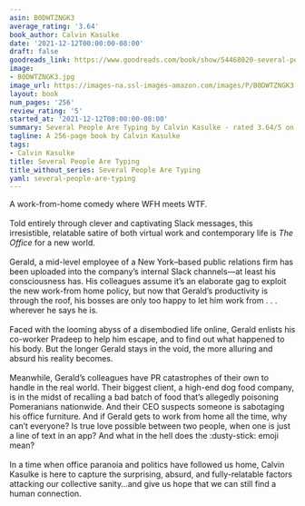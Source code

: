 ```yaml
---
asin: B0DWTZNGK3
average_rating: '3.64'
book_author: Calvin Kasulke
date: '2021-12-12T00:00:00-08:00'
draft: false
goodreads_link: https://www.goodreads.com/book/show/54468020-several-people-are-typing
image:
- B0DWTZNGK3.jpg
image_url: https://images-na.ssl-images-amazon.com/images/P/B0DWTZNGK3.01._SCLZZZZZZZ.jpg
layout: book
num_pages: '256'
review_rating: '5'
started_at: '2021-12-12T00:00:00-08:00'
summary: Several People Are Typing by Calvin Kasulke - rated 3.64/5 on Goodreads
tagline: A 256-page book by Calvin Kasulke
tags:
- Calvin Kasulke
title: Several People Are Typing
title_without_series: Several People Are Typing
yaml: several-people-are-typing
---
```


A work-from-home comedy where WFH meets WTF.<br /><br />Told entirely through clever and captivating Slack messages, this irresistible, relatable satire of both virtual work and contemporary life is <i>The Office</i> for a new world.<br /><br />Gerald, a mid-level employee of a New York–based public relations firm has been uploaded into the company’s internal Slack channels—at least his consciousness has. His colleagues assume it’s an elaborate gag to exploit the new work-from home policy, but now that Gerald’s productivity is through the roof, his bosses are only too happy to let him work from . . . wherever he says he is.<br /> <br />Faced with the looming abyss of a disembodied life online, Gerald enlists his co-worker Pradeep to help him escape, and to find out what happened to his body. But the longer Gerald stays in the void, the more alluring and absurd his reality becomes.<br /> <br />Meanwhile, Gerald’s colleagues have PR catastrophes of their own to handle in the real world. Their biggest client, a high-end dog food company, is in the midst of recalling a bad batch of food that’s allegedly poisoning Pomeranians nationwide. And their CEO suspects someone is sabotaging his office furniture. And if Gerald gets to work from home all the time, why can’t everyone? Is true love possible between two people, when one is just a line of text in an app? And what in the hell does the :dusty-stick: emoji mean?<br /> <br />In a time when office paranoia and politics have followed us home, Calvin Kasulke is here to capture the surprising, absurd, and fully-relatable factors attacking our collective sanity…and give us hope that we can still find a human connection.